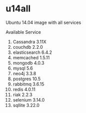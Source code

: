 # u14all
Ubuntu 14.04 image with all services

Available Service
  1.  Cassandra 3.11X
  2.  couchdb 2.2.0
  3.  elasticsearch 6.4.2
  4.  memcached 1.5.11
  5.  mongodb 4.0.3
  6.  mysql 5.6
  7.  neo4j 3.3.8
  8.  postgres 10.5
  9.  rabbitmq 3.6.15
 10.  redis 4.0.11
 11.  riak 2.2.3
 12.  selenium 3.14.0
 13.  sqllite 3.22.0

